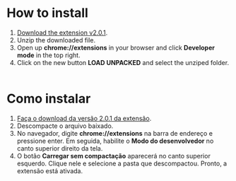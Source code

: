 # How to install

1. [Download the extension v2.0.1](https://github.com/daltonmenezes/netflix-list-exporter/releases/download/v2.0.1/netflix-list-exporter-chrome2.0.1.zip).
2. Unzip the downloaded file.
2. Open up __chrome://extensions__ in your browser and click __Developer mode__ in the top right.
3. Click on the new button __LOAD UNPACKED__ and select the unziped folder.
<br><br>
# Como instalar

1. [Faça o download da versão 2.0.1 da extensão](https://github.com/daltonmenezes/netflix-list-exporter/releases/download/v2.0.1/netflix-list-exporter-chrome2.0.1.zip).
2. Descompacte o arquivo baixado.
2. No navegador, digite __chrome://extensions__ na barra de endereço e pressione enter. Em seguida, habilite o __Modo do desenvolvedor__ no canto superior direito da tela.
3. O botão __Carregar sem compactação__ aparecerá no canto superior esquerdo. Clique nele e selecione a pasta que descompactou. Pronto, a extensão está ativada.